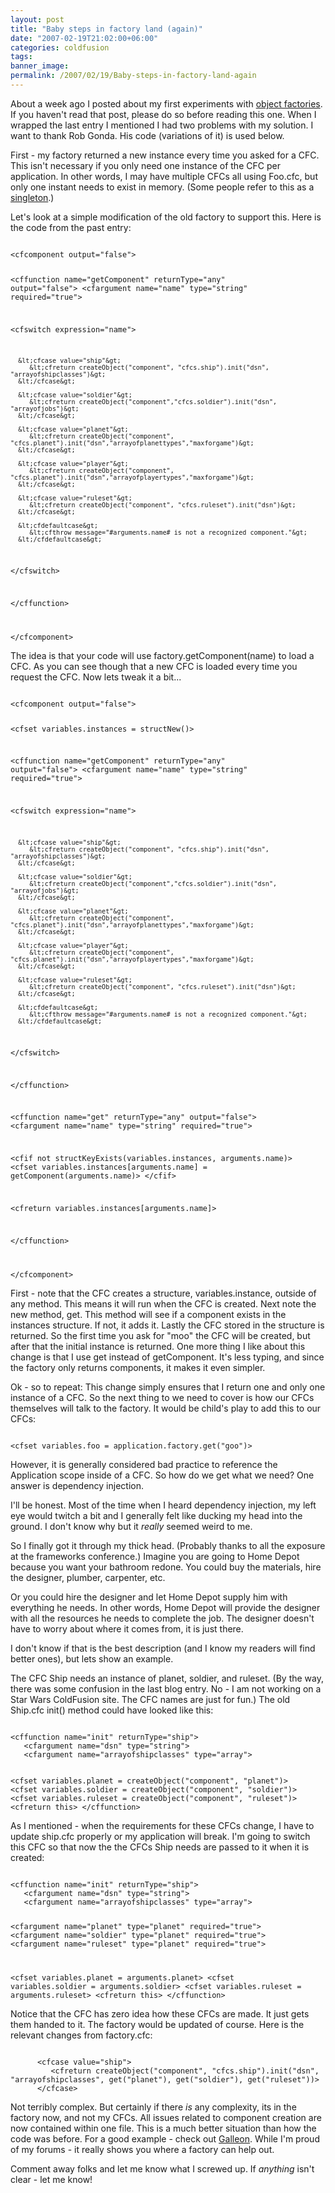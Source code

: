 ```yaml
---
layout: post
title: "Baby steps in factory land (again)"
date: "2007-02-19T21:02:00+06:00"
categories: coldfusion 
tags: 
banner_image: 
permalink: /2007/02/19/Baby-steps-in-factory-land-again
---
```


About a week ago I posted about my first experiments with <a href="http://ray.camdenfamily.com/index.cfm/2007/2/11/Baby-steps-in-factory-land">object factories</a>. If you haven't read that post, please do so before reading this one. When I wrapped the last entry I mentioned I had two problems with my solution. I want to thank Rob Gonda. His code (variations of it) is used below.
<!--more-->
First - my factory returned a new instance every time you asked for a CFC. This isn't necessary if you only need one instance of the CFC per application. In other words, I may have multiple CFCs all using Foo.cfc, but only one instant needs to exist in memory. (Some people refer to this as a <a href="http://en.wikipedia.org/wiki/Singleton_variable">singleton</a>.)

Let's look at a simple modification of the old factory to support this. Here is the code from the past entry:

<code>
&lt;cfcomponent output="false"&gt;

&lt;cffunction name="getComponent" returnType="any" output="false"&gt;
   &lt;cfargument name="name" type="string" required="true"&gt;
   
   &lt;cfswitch expression="name"&gt;
   
      &lt;cfcase value="ship"&gt;
         &lt;cfreturn createObject("component", "cfcs.ship").init("dsn", "arrayofshipclasses")&gt;
      &lt;/cfcase&gt;
      
      &lt;cfcase value="soldier"&gt;
         &lt;cfreturn createObject("component","cfcs.soldier").init("dsn", "arrayofjobs")&gt;
      &lt;/cfcase&gt;

      &lt;cfcase value="planet"&gt;
         &lt;cfreturn createObject("component", "cfcs.planet").init("dsn","arrayofplanettypes","maxforgame")&gt;
      &lt;/cfcase&gt;
      
      &lt;cfcase value="player"&gt;
         &lt;cfreturn createObject("component", "cfcs.planet").init("dsn","arrayofplayertypes","maxforgame")&gt;
      &lt;/cfcase&gt;
      
      &lt;cfcase value="ruleset"&gt;
         &lt;cfreturn createObject("component", "cfcs.ruleset").init("dsn")&gt;
      &lt;/cfcase&gt;
      
      &lt;cfdefaultcase&gt;
         &lt;cfthrow message="#arguments.name# is not a recognized component."&gt;
      &lt;/cfdefaultcase&gt;
      
   &lt;/cfswitch&gt;
   
&lt;/cffunction&gt;

&lt;/cfcomponent&gt;
</code>

The idea is that your code will use factory.getComponent(name) to load a CFC. As you can see though that a new CFC is loaded every time you request the CFC. Now lets tweak it a bit...

<code>
&lt;cfcomponent output="false"&gt;

&lt;cfset variables.instances = structNew()&gt;

&lt;cffunction name="getComponent" returnType="any" output="false"&gt;
   &lt;cfargument name="name" type="string" required="true"&gt;
   

   &lt;cfswitch expression="name"&gt;
   
      &lt;cfcase value="ship"&gt;
         &lt;cfreturn createObject("component", "cfcs.ship").init("dsn", "arrayofshipclasses")&gt;
      &lt;/cfcase&gt;
      
      &lt;cfcase value="soldier"&gt;
         &lt;cfreturn createObject("component","cfcs.soldier").init("dsn", "arrayofjobs")&gt;
      &lt;/cfcase&gt;

      &lt;cfcase value="planet"&gt;
         &lt;cfreturn createObject("component", "cfcs.planet").init("dsn","arrayofplanettypes","maxforgame")&gt;
      &lt;/cfcase&gt;
      
      &lt;cfcase value="player"&gt;
         &lt;cfreturn createObject("component", "cfcs.planet").init("dsn","arrayofplayertypes","maxforgame")&gt;
      &lt;/cfcase&gt;
      
      &lt;cfcase value="ruleset"&gt;
         &lt;cfreturn createObject("component", "cfcs.ruleset").init("dsn")&gt;
      &lt;/cfcase&gt;
      
      &lt;cfdefaultcase&gt;
         &lt;cfthrow message="#arguments.name# is not a recognized component."&gt;
      &lt;/cfdefaultcase&gt;
      
   &lt;/cfswitch&gt;
   
&lt;/cffunction&gt;

&lt;cffunction name="get" returnType="any" output="false"&gt;
   &lt;cfargument name="name" type="string" required="true"&gt;

   &lt;cfif not structKeyExists(variables.instances, arguments.name)&gt;
      &lt;cfset variables.instances[arguments.name] = getComponent(arguments.name)&gt;
   &lt;/cfif&gt;

   &lt;cfreturn variables.instances[arguments.name]&gt;

&lt;/cffunction&gt;

&lt;/cfcomponent&gt;
</code>

First - note that the CFC creates a structure, variables.instance, outside of any method. This means it will run when the CFC is created. Next note the new method, get. This method will see if a component exists in the instances structure. If not, it adds it. Lastly the CFC stored in the structure is returned. So the first time you ask for "moo" the CFC will be created, but after that the initial instance is returned. One more thing I like about this change is that I use get instead of getComponent. It's less typing, and since the factory only returns components, it makes it even simpler.

Ok - so to repeat: This change simply ensures that I return one and only one instance of a CFC. So the next thing to we need to cover is how our CFCs themselves will talk to the factory. It would be child's play to add this to our CFCs:

<code>
&lt;cfset variables.foo = application.factory.get("goo")&gt;
</code>

However, it is generally considered bad practice to reference the Application scope inside of a CFC. So how do we get what we need? One answer is dependency injection. 

I'll be honest. Most of the time when I heard dependency injection, my left eye would twitch a bit and I generally felt like ducking my head into the ground. I don't know why but it <i>really</i> seemed weird to me. 

So I finally got it through my thick head. (Probably thanks to all the exposure at the frameworks conference.) Imagine you are going to Home Depot because you want your bathroom redone. You could buy the materials, hire the designer, plumber, carpenter, etc. 

Or you could hire the designer and let Home Depot supply him with everything he needs. In other words, Home Depot will provide the designer with all the resources he needs to complete the job. The designer doesn't have to worry about where it comes from, it is just there. 

I don't know if that is the best description (and I know my readers will find better ones), but lets show an example. 

The CFC Ship needs an instance of planet, soldier, and ruleset. (By the way, there was some confusion in the last blog entry. No - I am not working on a Star Wars ColdFusion site. The CFC names are just for fun.) The old Ship.cfc init() method could have looked like this:

<code>
&lt;cffunction name="init" returnType="ship"&gt;
   &lt;cfargument name="dsn" type="string"&gt;
   &lt;cfargument name="arrayofshipclasses" type="array"&gt;

   &lt;cfset variables.planet = createObject("component", "planet")&gt;
   &lt;cfset variables.soldier = createObject("component", "soldier")&gt;
   &lt;cfset variables.ruleset = createObject("component", "ruleset")&gt;
   &lt;cfreturn this&gt;
&lt;/cffunction&gt;
</code>

As I mentioned - when the requirements for these CFCs change, I have to update ship.cfc properly or my application will break. I'm going to switch this CFC so that now the the CFCs Ship needs are passed to it when it is created:

<code>
&lt;cffunction name="init" returnType="ship"&gt;
   &lt;cfargument name="dsn" type="string"&gt;
   &lt;cfargument name="arrayofshipclasses" type="array"&gt;

   &lt;cfargument name="planet" type="planet" required="true"&gt;
   &lt;cfargument name="soldier" type="planet" required="true"&gt;
   &lt;cfargument name="ruleset" type="planet" required="true"&gt;

   &lt;cfset variables.planet = arguments.planet&gt;
   &lt;cfset variables.soldier = arguments.soldier&gt;
   &lt;cfset variables.ruleset = arguments.ruleset&gt;
   &lt;cfreturn this&gt;
&lt;/cffunction&gt;
</code>

Notice that the CFC has zero idea how these CFCs are made. It just gets them handed to it. The factory would be updated of course. Here is the relevant changes from factory.cfc:

<code>
      &lt;cfcase value="ship"&gt;
         &lt;cfreturn createObject("component", "cfcs.ship").init("dsn", "arrayofshipclasses", get("planet"), get("soldier"), get("ruleset"))&gt;
      &lt;/cfcase&gt;
</code>

Not terribly complex. But certainly if there <i>is</i> any complexity, its in the factory now, and not my CFCs. All issues related to component creation are now contained within one file. This is a much better situation than how the code was before. For a good example - check out <a href="http://galleon.riaforge.org">Galleon</a>. While I'm proud of my forums - it really shows you where a factory can help out.

Comment away folks and let me know what I screwed up. If <i>anything</i> isn't clear - let me know!